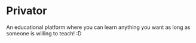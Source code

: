 # Privator
An educational platform where you can learn anything you want as long as someone is willing to teach! :D
